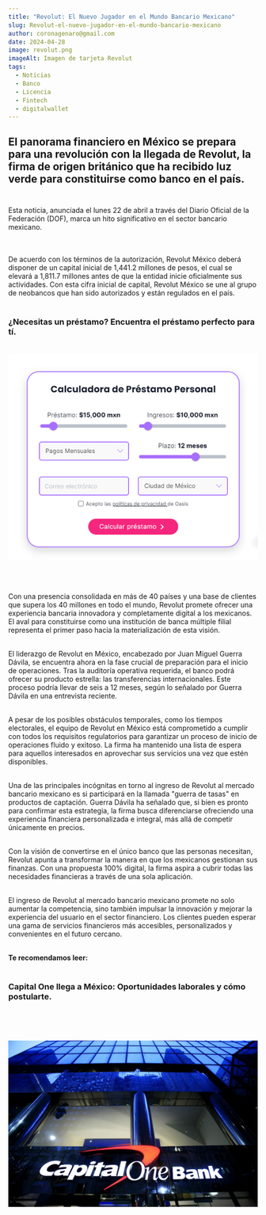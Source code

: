 ```yaml
---
title: "Revolut: El Nuevo Jugador en el Mundo Bancario Mexicano"
slug: Revolut-el-nuevo-jugador-en-el-mundo-bancario-mexicano
author: coronagenaro@gmail.com
date: 2024-04-28
image: revolut.png
imageAlt: Imagen de tarjeta Revolut
tags:
  - Noticias
  - Banco
  - Licencia
  - Fintech
  - digitalwallet
---
```

## El panorama financiero en México se prepara para una revolución con la llegada de **Revolut**, la firma de origen británico que ha recibido luz verde para constituirse como banco en el país.<br/><br/>

Esta noticia, anunciada el lunes 22 de abril a través del Diario Oficial de la Federación (DOF), marca un hito significativo en el sector bancario mexicano.<br/><br/>

\
De acuerdo con los términos de la autorización, Revolut México deberá disponer de un capital inicial de 1,441.2 millones de pesos, el cual se elevará a 1,811.7 millones antes de que la entidad inicie oficialmente sus actividades. Con esta cifra inicial de capital, Revolut México se une al grupo de neobancos que han sido autorizados y están regulados en el país.<br/><br/>

<!--StartFragment-->

### **¿﻿Necesitas un préstamo? Encuentra el préstamo perfecto para tí.**<br/><br/>

[![imagen de calculadora comparador de préstamos](calculadora-oasis.png "calculadora comparador de préstamos Oasis Financiero")](https://oasisfinanciero.com/compara/prestamos-personales)

<br/><br/>

Con una presencia consolidada en más de 40 países y una base de clientes que supera los 40 millones en todo el mundo, Revolut promete ofrecer una experiencia bancaria innovadora y completamente digital a los mexicanos. El aval para constituirse como una institución de banca múltiple filial representa el primer paso hacia la materialización de esta visión.<br/><br/>

El liderazgo de Revolut en México, encabezado por Juan Miguel Guerra Dávila, se encuentra ahora en la fase crucial de preparación para el inicio de operaciones. Tras la auditoría operativa requerida, el banco podrá ofrecer su producto estrella: las transferencias internacionales. Este proceso podría llevar de seis a 12 meses, según lo señalado por Guerra Dávila en una entrevista reciente.<br/><br/>

A pesar de los posibles obstáculos temporales, como los tiempos electorales, el equipo de Revolut en México está comprometido a cumplir con todos los requisitos regulatorios para garantizar un proceso de inicio de operaciones fluido y exitoso. La firma ha mantenido una lista de espera para aquellos interesados en aprovechar sus servicios una vez que estén disponibles.<br/><br/>

Una de las principales incógnitas en torno al ingreso de Revolut al mercado bancario mexicano es si participará en la llamada "guerra de tasas" en productos de captación. Guerra Dávila ha señalado que, si bien es pronto para confirmar esta estrategia, la firma busca diferenciarse ofreciendo una experiencia financiera personalizada e integral, más allá de competir únicamente en precios.<br/><br/>

Con la visión de convertirse en el único banco que las personas necesitan, Revolut apunta a transformar la manera en que los mexicanos gestionan sus finanzas. Con una propuesta 100% digital, la firma aspira a cubrir todas las necesidades financieras a través de una sola aplicación.<br/><br/>

El ingreso de Revolut al mercado bancario mexicano promete no solo aumentar la competencia, sino también impulsar la innovación y mejorar la experiencia del usuario en el sector financiero. Los clientes pueden esperar una gama de servicios financieros más accesibles, personalizados y convenientes en el futuro cercano.<br/><br/>

<!--EndFragment-->

**T﻿e recomendamos leer:**<br/><br/><!--StartFragment-->

### Capital One llega a México: Oportunidades laborales y cómo postularte.

### <br/><br/>

[![imagen de banco Capital One Bank](capital-one.jpeg "Capital One llega a México: Oportunidades laborales y cómo postularte.")](https://oasisfinanciero.com/blog/2024-05-01/capital-one-llega-a-mexico-oportunidades-laborales-y-como-postularte/)

<!--EndFragment-->
